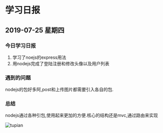 # 学习日报

## 2019-07-25 星期四

### 今日学习日报

1. 学习了noejs的express用法
3. 用nodejs完成了登陆注册和修改头像以及用户列表

### 遇到的问题

nodejs的包好多阿,post和上传图片都需要引入各自的包.

### 总结

nodejs通过各种引包,使用起来更加的方便.核心的结构还是mvc,通过路由来实现

![tupian](https://ss1.bdstatic.com/70cFuXSh_Q1YnxGkpoWK1HF6hhy/it/u=3307472037,520831814&fm=26&gp=0.jpg)